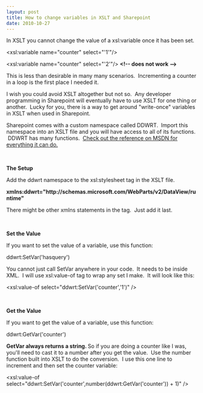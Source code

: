 ```yaml
---
layout: post
title: How to change variables in XSLT and Sharepoint
date: 2010-10-27
---
```


<p><p>In XSLT you cannot change the value of a xsl:variable once it has been set.</p><p>﻿&lt;xsl:variable name="counter" select="'1'"/&gt;</p><p>﻿&lt;xsl:variable name="counter" select="'2'"/&gt; <strong>&lt;!-- does not work --&gt;</strong></p><p>This is less than desirable in many many scenarios.  Incrementing a counter in a loop is the first place I needed it.</p><p>I wish you could avoid XSLT altogether but not so.  Any developer programming in Sharepoint will eventually have to use XSLT for one thing or another.  Lucky for you, there is a way to get around "write-once" variables in XSLT when used in Sharepoint.</p><p>Sharepoint comes with a custom namespace called DDWRT.  Import this namespace into an XSLT file and you will have access to all of its functions.  DDWRT has many functions.  <a href="http://msdn.microsoft.com/en-us/library/dd583143(office.11).aspx">Check out the reference on MSDN for everything it can do.</a></p><p> </p><p><strong>The Setup</strong></p><p>Add the ddwrt namespace to the xsl:stylesheet tag in the XSLT file.</p><p><strong>﻿xmlns:ddwrt="http://schemas.microsoft.com/WebParts/v2/DataView/runtime"</strong></p><p>There might be other xmlns statements in the tag.  Just add it last.</p><p> </p><p><p><strong>﻿Set the Value</strong></p><p>If you want to set the value of a variable, use this function:</p><p>ddwrt:SetVar('hasquery')</p><p>You cannot just call SetVar anywhere in your code.  It needs to be inside XML.  I will use ﻿xsl:value-of tag to wrap any set I make.  It will look like this:</p><p>&lt;xsl:value-of select="ddwrt:SetVar('counter','1')" /&gt;</p><p> </p></p><p><strong>Get the Value</strong></p><p>If you want to get the value of a variable, use this function:</p><p>﻿ddwrt:GetVar('counter')</p><p><strong>GetVar always returns a string. </strong> So if you are doing a counter like I was, you'll need to cast it to a number after you get the value.  Use the number function built into XSLT to do the conversion.  I use this one line to increment and then set the counter variable:</p><p><p>﻿&lt;xsl:value-of select="ddwrt:SetVar('counter',number(ddwrt:GetVar('counter')) + 1)" /&gt;</p></p></p>
